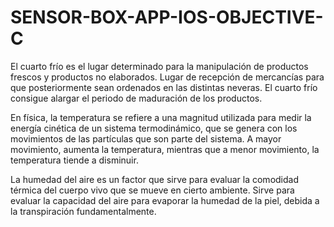 # SENSOR-BOX-APP-IOS-OBJECTIVE-C
El cuarto frío es el lugar determinado para la manipulación de productos frescos y productos no elaborados. Lugar de recepción de mercancías para que posteriormente sean ordenados en las distintas neveras. El cuarto frío consigue alargar el periodo de maduración de los productos.

En física, la temperatura se refiere a una magnitud utilizada para medir la energía cinética de un sistema termodinámico, que se genera con los movimientos de las partículas que son parte del sistema. A mayor movimiento, aumenta la temperatura, mientras que a menor movimiento, la temperatura tiende a disminuir.

La humedad del aire es un factor que sirve para evaluar la comodidad térmica del cuerpo vivo que se mueve en cierto ambiente. Sirve para evaluar la capacidad del aire para evaporar la humedad de la piel, debida a la transpiración fundamentalmente.
